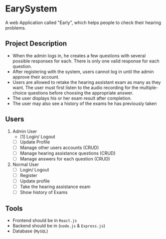# EarySystem
A web Application called "Early", which helps people to check their hearing problems.

## Project Description
- When the admin logs in, he creates a few questions with several possible responses for each. There is only one valid response for each question.
- After registering with the system, users cannot log in until the admin approve their account.
- Users are allowed to retake the hearing assistant exam as many as they want. The user must first listen to the audio recording for the multiple-choice questions before choosing the appropriate answer.
- The user displays his or her exam result after completion.
- The user may also see a history of the exams he has previously taken

## Users
1. Admin User
    - [1]  Login/ Logout
    - [ ]  Update Profile
    - [ ]  Manage other users accounts (CRUD)
    - [ ]  Manage hearing assistance questions (CRUD)
    - [ ]  Manage answers for each question (CRUD)
2. Normal User
    - [ ]  Login/ Logout
    - [ ]  Register
    - [ ]  Update profile
    - [ ]  Take the hearing assistance exam
    - [ ]  Show history of Exams

## Tools
- Frontend should be in `React.js`
- Backend should be in (`node.js` & `Express.js`)
- Database (`MySQL`)

